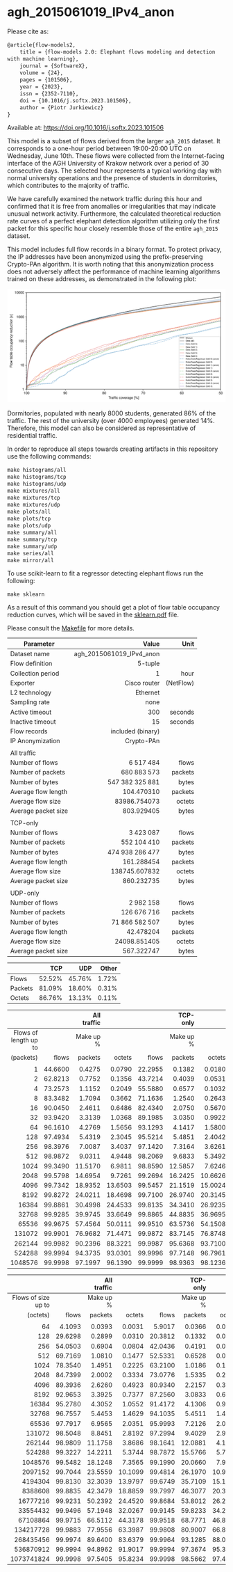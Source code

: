# agh_2015061019_IPv4_anon

Please cite as:

    @article{flow-models2,
        title = {flow-models 2.0: Elephant flows modeling and detection with machine learning},
        journal = {SoftwareX},
        volume = {24},
        pages = {101506},
        year = {2023},
        issn = {2352-7110},
        doi = {10.1016/j.softx.2023.101506},
        author = {Piotr Jurkiewicz}
    }

Available at: https://doi.org/10.1016/j.softx.2023.101506

This model is a subset of flows derived from the larger `agh_2015` dataset. It corresponds to a one-hour period between 19:00-20:00 UTC on Wednesday, June 10th. These flows were collected from the Internet-facing interface of the AGH University of Krakow network over a period of 30 consecutive days. The selected hour represents a typical working day with normal university operations and the presence of students in dormitories, which contributes to the majority of traffic.

We have carefully examined the network traffic during this hour and confirmed that it is free from anomalies or irregularities that may indicate unusual network activity. Furthermore, the calculated theoretical reduction rate curves of a perfect elephant detection algorithm utilizing only the first packet for this specific hour closely resemble those of the entire `agh_2015` dataset.

This model includes full flow records in a binary format. To protect privacy, the IP addresses have been anonymized using the prefix-preserving Crypto-PAn algorithm. It is worth noting that this anonymization process does not adversely affect the performance of machine learning algorithms trained on these addresses, as demonstrated in the following plot:

![](sklearn-anon.svg)

Dormitories, populated with nearly 8000 students, generated 86% of the traffic. The rest of the university (over 4000 employees) generated 14%. Therefore, this model can also be considered as representative of residential traffic.

In order to reproduce all steps towards creating artifacts in this repository use the following commands:

    make histograms/all
    make histograms/tcp
    make histograms/udp
    make mixtures/all
    make mixtures/tcp
    make mixtures/udp
    make plots/all
    make plots/tcp
    make plots/udp
    make summary/all
    make summary/tcp
    make summary/udp
    make series/all
    make mirror/all

To use scikit-learn to fit a regressor detecting elephant flows run the following:

    make sklearn

As a result of this command you should get a plot of flow table occupancy reduction curves, which will be saved in the [sklearn.pdf](sklearn.pdf) file.

Please consult the [Makefile](Makefile) for more details.

| Parameter           |                    Value |      Unit |
|---------------------|-------------------------:|----------:|
| Dataset name        | agh_2015061019_IPv4_anon |           |
| Flow definition     |                  5-tuple |           |
| Collection period   |                        1 |      hour |
| Exporter            |             Cisco router | (NetFlow) |
| L2 technology       |                 Ethernet |           |
| Sampling rate       |                     none |           |
| Active timeout      |                      300 |   seconds |
| Inactive timeout    |                       15 |   seconds |
| Flow records        |        included (binary) |           |
| IP Anonymization    |               Crypto-PAn |           |
|                     |                          |           |
| All traffic         |                          |           |
| Number of flows     |                6 517 484 |     flows |
| Number of packets   |              680 883 573 |   packets |
| Number of bytes     |          547 382 325 881 |     bytes |
| Average flow length |               104.470310 |   packets |
| Average flow size   |             83986.754073 |    octets |
| Average packet size |               803.929405 |     bytes |
|                     |                          |           |
| TCP-only            |                          |           |
| Number of flows     |                3 423 087 |     flows |
| Number of packets   |              552 104 410 |   packets |
| Number of bytes     |          474 938 286 477 |     bytes |
| Average flow length |               161.288454 |   packets |
| Average flow size   |            138745.607832 |    octets |
| Average packet size |               860.232735 |     bytes |
|                     |                          |           |
| UDP-only            |                          |           |
| Number of flows     |                2 982 158 |     flows |
| Number of packets   |              126 676 716 |   packets |
| Number of bytes     |           71 866 582 507 |     bytes |
| Average flow length |                42.478204 |   packets |
| Average flow size   |             24098.851405 |    octets |
| Average packet size |               567.322747 |     bytes |

|         |    TCP |    UDP | Other |
|:--------|-------:|-------:|------:|
| Flows   | 52.52% | 45.76% | 1.72% |
| Packets | 81.09% | 18.60% | 0.31% |
| Octets  | 86.76% | 13.13% | 0.11% |

|                       |         | All traffic |         |         |  TCP-only |         |         |  UDP-only |         |
|----------------------:|--------:|------------:|--------:|--------:|----------:|--------:|--------:|----------:|--------:|
| Flows of length up to |         |   Make up % |         |         | Make up % |         |         | Make up % |         |
|             (packets) |   flows |     packets |  octets |   flows |   packets |  octets |   flows |   packets |  octets |
|                       |         |             |         |         |           |         |         |           |         |
|                     1 | 44.6600 |      0.4275 |  0.0790 | 22.2955 |    0.1382 |  0.0180 | 69.3865 |    1.6335 |  0.4696 |
|                     2 | 62.8213 |      0.7752 |  0.1356 | 43.7214 |    0.4039 |  0.0531 | 84.0094 |    2.3219 |  0.6639 |
|                     4 | 73.2573 |      1.1152 |  0.2049 | 55.5880 |    0.6577 |  0.1032 | 92.8175 |    3.0146 |  0.8558 |
|                     8 | 83.3482 |      1.7094 |  0.3662 | 71.1636 |    1.2540 |  0.2643 | 96.8609 |    3.5910 |  1.0158 |
|                    16 | 90.0450 |      2.4611 |  0.6486 | 82.4340 |    2.0750 |  0.5670 | 98.5136 |    4.0407 |  1.1634 |
|                    32 | 93.9420 |      3.3139 |  1.0368 | 89.1985 |    3.0350 |  0.9922 | 99.2181 |    4.4151 |  1.3059 |
|                    64 | 96.1610 |      4.2769 |  1.5656 | 93.1293 |    4.1417 |  1.5800 | 99.5339 |    4.7445 |  1.4432 |
|                   128 | 97.4934 |      5.4319 |  2.3045 | 95.5214 |    5.4851 |  2.4042 | 99.6888 |    5.0744 |  1.6159 |
|                   256 | 98.3976 |      7.0087 |  3.4037 | 97.1420 |    7.3164 |  3.6261 | 99.7980 |    5.5377 |  1.9008 |
|                   512 | 98.9872 |      9.0311 |  4.9448 | 98.2069 |    9.6833 |  5.3492 | 99.8596 |    6.0546 |  2.2377 |
|                  1024 | 99.3490 |     11.5170 |  6.9811 | 98.8590 |   12.5857 |  7.6246 | 99.8977 |    6.6989 |  2.6882 |
|                  2048 | 99.5798 |     14.6954 |  9.7261 | 99.2694 |   16.2425 | 10.6626 | 99.9257 |    7.6596 |  3.4203 |
|                  4096 | 99.7342 |     18.9352 | 13.6503 | 99.5457 |   21.1519 | 15.0024 | 99.9432 |    8.8675 |  4.5318 |
|                  8192 | 99.8272 |     24.0211 | 18.4698 | 99.7100 |   26.9740 | 20.3145 | 99.9566 |   10.6583 |  6.0287 |
|                 16384 | 99.8861 |     30.4998 | 24.4533 | 99.8135 |   34.3410 | 26.9235 | 99.9658 |   13.2172 |  7.8455 |
|                 32768 | 99.9285 |     39.9745 | 33.6649 | 99.8865 |   44.8835 | 36.9695 | 99.9745 |   18.0058 | 11.5727 |
|                 65536 | 99.9675 |     57.4564 | 50.0111 | 99.9510 |   63.5736 | 54.1508 | 99.9853 |   30.1732 | 22.3111 |
|                131072 | 99.9901 |     76.9682 | 71.4471 | 99.9872 |   83.7145 | 76.8748 | 99.9931 |   47.2231 | 35.3720 |
|                262144 | 99.9982 |     90.2396 | 88.3221 | 99.9987 |   95.6368 | 93.7100 | 99.9977 |   66.5820 | 52.6583 |
|                524288 | 99.9994 |     94.3735 | 93.0301 | 99.9996 |   97.7148 | 96.7961 | 99.9992 |   79.9129 | 68.6075 |
|               1048576 | 99.9998 |     97.1997 | 96.1390 | 99.9999 |   98.9363 | 98.1236 | 99.9998 |   90.1205 | 83.9086 |

|                     |         | All traffic |         |         |  TCP-only |         |         |  UDP-only |         |
|--------------------:|--------:|------------:|--------:|--------:|----------:|--------:|--------:|----------:|--------:|
| Flows of size up to |         |   Make up % |         |         | Make up % |         |         | Make up % |         |
|            (octets) |   flows |     packets |  octets |   flows |   packets |  octets |   flows |   packets |  octets |
|                     |         |             |         |         |           |         |         |           |         |
|                  64 |  4.1093 |      0.0393 |  0.0031 |  5.9017 |    0.0366 |  0.0027 |  2.0674 |    0.0487 |  0.0055 |
|                 128 | 29.6298 |      0.2899 |  0.0310 | 20.3812 |    0.1332 |  0.0109 | 39.1753 |    0.9261 |  0.1557 |
|                 256 | 54.0503 |      0.6904 |  0.0804 | 42.0436 |    0.4191 |  0.0364 | 66.7667 |    1.7958 |  0.3564 |
|                 512 | 69.7169 |      1.0810 |  0.1477 | 52.5331 |    0.6528 |  0.0650 | 88.6306 |    2.8512 |  0.6748 |
|                1024 | 78.3540 |      1.4951 |  0.2225 | 63.2100 |    1.0186 |  0.1223 | 95.1010 |    3.4635 |  0.8627 |
|                2048 | 84.7399 |      2.0002 |  0.3334 | 73.0776 |    1.5335 |  0.2268 | 97.6490 |    3.9164 |  1.0109 |
|                4096 | 89.3936 |      2.6260 |  0.4923 | 80.9340 |    2.2157 |  0.3896 | 98.7600 |    4.2823 |  1.1410 |
|                8192 | 92.9653 |      3.3925 |  0.7377 | 87.2560 |    3.0833 |  0.6529 | 99.2905 |    4.5997 |  1.2651 |
|               16384 | 95.2780 |      4.3052 |  1.0552 | 91.4172 |    4.1306 |  0.9988 | 99.5605 |    4.9235 |  1.3947 |
|               32768 | 96.7557 |      5.4453 |  1.4629 | 94.1035 |    5.4511 |  1.4477 | 99.7007 |    5.2721 |  1.5277 |
|               65536 | 97.7917 |      6.9565 |  2.0351 | 95.9993 |    7.2126 |  2.0815 | 99.7840 |    5.6828 |  1.6876 |
|              131072 | 98.5048 |      8.8451 |  2.8192 | 97.2994 |    9.4029 |  2.9467 | 99.8454 |    6.2396 |  1.9250 |
|              262144 | 98.9809 |     11.1758 |  3.8686 | 98.1641 |   12.0881 |  4.1003 | 99.8890 |    6.9631 |  2.2582 |
|              524288 | 99.3227 |     14.2211 |  5.3744 | 98.7872 |   15.5766 |  5.7611 | 99.9168 |    7.9588 |  2.6867 |
|             1048576 | 99.5482 |     18.1248 |  7.3565 | 99.1990 |   20.0660 |  7.9510 | 99.9346 |    9.1590 |  3.2342 |
|             2097152 | 99.7044 |     23.5559 | 10.1099 | 99.4814 |   26.1970 | 10.9629 | 99.9506 |   11.4093 |  4.2265 |
|             4194304 | 99.8130 |     32.3039 | 13.9797 | 99.6749 |   35.7109 | 15.1310 | 99.9652 |   16.7594 |  6.0787 |
|             8388608 | 99.8835 |     42.3479 | 18.8859 | 99.7997 |   46.3077 | 20.3874 | 99.9755 |   24.3894 |  8.6103 |
|            16777216 | 99.9231 |     50.2392 | 24.4520 | 99.8684 |   53.8012 | 26.2204 | 99.9831 |   34.0220 | 12.3659 |
|            33554432 | 99.9496 |     57.1948 | 32.0267 | 99.9145 |   59.8233 | 34.2055 | 99.9882 |   45.1222 | 17.2421 |
|            67108864 | 99.9715 |     66.5112 | 44.3178 | 99.9518 |   68.7771 | 46.8669 | 99.9932 |   56.0835 | 27.0333 |
|           134217728 | 99.9883 |     77.9556 | 63.3987 | 99.9808 |   80.9007 | 66.8626 | 99.9966 |   64.8460 | 40.3072 |
|           268435456 | 99.9974 |     89.6400 | 83.6379 | 99.9964 |   93.1285 | 88.0146 | 99.9984 |   75.3357 | 54.8883 |
|           536870912 | 99.9994 |     94.8962 | 91.9017 | 99.9994 |   97.3674 | 95.3786 | 99.9993 |   84.1697 | 69.2042 |
|          1073741824 | 99.9998 |     97.5405 | 95.8234 | 99.9998 |   98.5662 | 97.4702 | 99.9999 |   93.2475 | 85.4570 |
